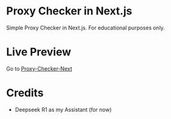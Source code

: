 # Proxy Checker in Next.js
Simple Proxy Checker in Next.js. For educational purposes only.

# Live Preview
Go to [Proxy-Checker-Next](https://proxy-checker-next.vercel.app)

# Credits
- Deepseek R1 as my Assistant (for now)